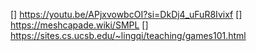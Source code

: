 [] https://youtu.be/APjxvowbcOI?si=DkDj4_uFuR8Ivixf
[] https://meshcapade.wiki/SMPL
[] https://sites.cs.ucsb.edu/~lingqi/teaching/games101.html